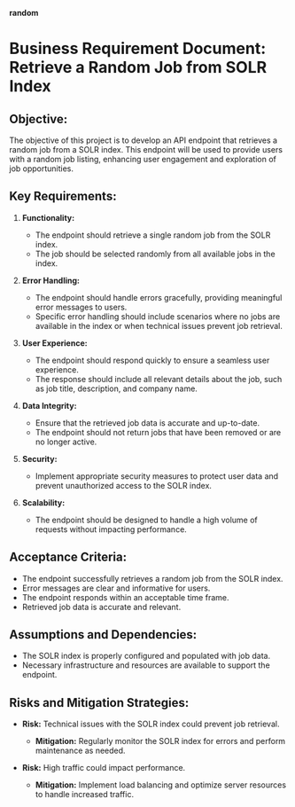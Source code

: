 **random**
# Business Requirement Document: Retrieve a Random Job from SOLR Index

## Objective:
The objective of this project is to develop an API endpoint that retrieves a random job from a SOLR index. This endpoint will be used to provide users with a random job listing, enhancing user engagement and exploration of job opportunities.

## Key Requirements:

1. **Functionality:**
   - The endpoint should retrieve a single random job from the SOLR index.
   - The job should be selected randomly from all available jobs in the index.

2. **Error Handling:**
   - The endpoint should handle errors gracefully, providing meaningful error messages to users.
   - Specific error handling should include scenarios where no jobs are available in the index or when technical issues prevent job retrieval.

3. **User Experience:**
   - The endpoint should respond quickly to ensure a seamless user experience.
   - The response should include all relevant details about the job, such as job title, description, and company name.

4. **Data Integrity:**
   - Ensure that the retrieved job data is accurate and up-to-date.
   - The endpoint should not return jobs that have been removed or are no longer active.

5. **Security:**
   - Implement appropriate security measures to protect user data and prevent unauthorized access to the SOLR index.

6. **Scalability:**
   - The endpoint should be designed to handle a high volume of requests without impacting performance.

## Acceptance Criteria:

- The endpoint successfully retrieves a random job from the SOLR index.
- Error messages are clear and informative for users.
- The endpoint responds within an acceptable time frame.
- Retrieved job data is accurate and relevant.

## Assumptions and Dependencies:

- The SOLR index is properly configured and populated with job data.
- Necessary infrastructure and resources are available to support the endpoint.

## Risks and Mitigation Strategies:

- **Risk:** Technical issues with the SOLR index could prevent job retrieval.
  - **Mitigation:** Regularly monitor the SOLR index for errors and perform maintenance as needed.

- **Risk:** High traffic could impact performance.
  - **Mitigation:** Implement load balancing and optimize server resources to handle increased traffic.
